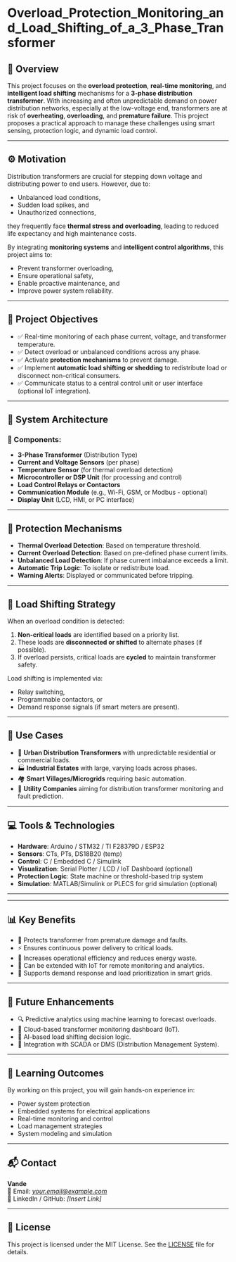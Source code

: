 # Overload_Protection_Monitoring_and_Load_Shifting_of_a_3_Phase_Transformer

## 📘 Overview

This project focuses on the **overload protection**, **real-time monitoring**, and **intelligent load shifting** mechanisms for a **3-phase distribution transformer**. With increasing and often unpredictable demand on power distribution networks, especially at the low-voltage end, transformers are at risk of **overheating**, **overloading**, and **premature failure**. This project proposes a practical approach to manage these challenges using smart sensing, protection logic, and dynamic load control.

---

## ⚙️ Motivation

Distribution transformers are crucial for stepping down voltage and distributing power to end users. However, due to:
- Unbalanced load conditions,
- Sudden load spikes, and
- Unauthorized connections,

they frequently face **thermal stress and overloading**, leading to reduced life expectancy and high maintenance costs.

By integrating **monitoring systems** and **intelligent control algorithms**, this project aims to:

- Prevent transformer overloading,
- Ensure operational safety,
- Enable proactive maintenance, and
- Improve power system reliability.

---

## 🎯 Project Objectives

- ✅ Real-time monitoring of each phase current, voltage, and transformer temperature.
- ✅ Detect overload or unbalanced conditions across any phase.
- ✅ Activate **protection mechanisms** to prevent damage.
- ✅ Implement **automatic load shifting or shedding** to redistribute load or disconnect non-critical consumers.
- ✅ Communicate status to a central control unit or user interface (optional IoT integration).

---

## 🔌 System Architecture

### 🧩 Components:

- **3-Phase Transformer** (Distribution Type)
- **Current and Voltage Sensors** (per phase)
- **Temperature Sensor** (for thermal overload detection)
- **Microcontroller or DSP Unit** (for processing and control)
- **Load Control Relays or Contactors**
- **Communication Module** (e.g., Wi-Fi, GSM, or Modbus - optional)
- **Display Unit** (LCD, HMI, or PC interface)


---

## 🚨 Protection Mechanisms

- **Thermal Overload Detection**: Based on temperature threshold.
- **Current Overload Detection**: Based on pre-defined phase current limits.
- **Unbalanced Load Detection**: If phase current imbalance exceeds a limit.
- **Automatic Trip Logic**: To isolate or redistribute load.
- **Warning Alerts**: Displayed or communicated before tripping.

---

## 🔄 Load Shifting Strategy

When an overload condition is detected:
1. **Non-critical loads** are identified based on a priority list.
2. These loads are **disconnected or shifted** to alternate phases (if possible).
3. If overload persists, critical loads are **cycled** to maintain transformer safety.

Load shifting is implemented via:
- Relay switching,
- Programmable contactors, or
- Demand response signals (if smart meters are present).

---

## 🧪 Use Cases

- 🌆 **Urban Distribution Transformers** with unpredictable residential or commercial loads.
- 🏭 **Industrial Estates** with large, varying loads across phases.
- 🏘️ **Smart Villages/Microgrids** requiring basic automation.
- 🔌 **Utility Companies** aiming for distribution transformer monitoring and fault prediction.

---

## 💻 Tools & Technologies

- **Hardware**: Arduino / STM32 / TI F28379D / ESP32
- **Sensors**: CTs, PTs, DS18B20 (temp)
- **Control**: C / Embedded C / Simulink
- **Visualization**: Serial Plotter / LCD / IoT Dashboard (optional)
- **Protection Logic**: State machine or threshold-based trip system
- **Simulation**: MATLAB/Simulink or PLECS for grid simulation (optional)

---


---

## 📊 Key Benefits

- 🔐 Protects transformer from premature damage and faults.
- ⚡ Ensures continuous power delivery to critical loads.
- 🌱 Increases operational efficiency and reduces energy waste.
- 📡 Can be extended with IoT for remote monitoring and analytics.
- 🔋 Supports demand response and load prioritization in smart grids.

---

## 📝 Future Enhancements

- 🔍 Predictive analytics using machine learning to forecast overloads.
- 📶 Cloud-based transformer monitoring dashboard (IoT).
- 🧠 AI-based load shifting decision logic.
- 🔌 Integration with SCADA or DMS (Distribution Management System).

---

## 🧠 Learning Outcomes

By working on this project, you will gain hands-on experience in:

- Power system protection
- Embedded systems for electrical applications
- Real-time monitoring and control
- Load management strategies
- System modeling and simulation

---

## 📬 Contact

**Vande**  
📧 Email: *your.email@example.com*  
🔗 LinkedIn / GitHub: *[Insert Link]*

---

## 📝 License

This project is licensed under the MIT License. See the [LICENSE](LICENSE) file for details.


